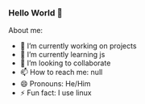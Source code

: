 ### Hello World 👋

<!--
**GreyHat2/GreyHat2** is a ✨ _special_ ✨ repository because its `README.md` (this file) appears on your GitHub profile.-->

About me:

- 🔭 I’m currently working on projects
- 🌱 I’m currently learning js
- 👯 I’m looking to collaborate
- 📫 How to reach me: null
- 😄 Pronouns: He/Him
- ⚡ Fun fact: I use linux
